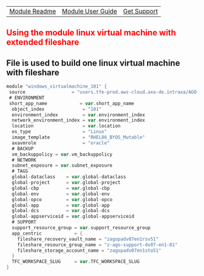 ||||
|:--|:--|:--
|[Module Readme](https://github.axa.com/ago-sharedtferegistry/terraform-azure-vm/blob/master/README.md)|[Module User Guide](../)|[Get Support](https://confluence.axa.com/confluence/x/L49iDw)|
##
## <font color="red"><b>Using the module linux virtual machine with extended fileshare</b></font>
File is used to build one linux virtual machine with fileshare
---
```go
module "windows_virtualmachine_101" {
 source                 = "users.tfe-prod.aws-cloud.axa-de.intraxa/AGO-SharedModules/vm/azure"
 # ENVIRONMENT
 short_app_name            = var.short_app_name
  object_index              = "101"
  environment_index         = var.environment_index
  network_environment_index = var.environment_index
  location                  = var.location
  os_type                   = "Linux"
  image_template            = "RHEL86_BYOS_Mutable"
  axavmrole                 = "oracle"
  # BACKUP
  vm_backuppolicy = var.vm_backuppolicy
  # NETWORK
  subnet_exposure = var.subnet_exposure
  # TAGS
  global-dataclass    = var.global-dataclass
  global-project      = var.global-project
  global-cbp          = var.global-cbp
  global-env          = var.global-env
  global-opco         = var.global-opco
  global-app          = var.global-app
  global-dcs          = var.global-dcs
  global-appserviceid = var.global-appserviceid
  # SUPPORT
  support_resource_group = var.support_resource_group
  app_centric            = {
    fileshare_recovery_vault_name = "zagopadv07en1rsv51"
    fileshare_resource_group_name = "z-ago-support-dv07-en1-01"
    fileshare_storage_account_name = "zagopadv07en1sto51"
  }
  TFC_WORKSPACE_SLUG     = var.TFC_WORKSPACE_SLUG
}

```